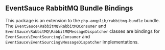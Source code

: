 ## EventSauce RabbitMQ Bundle Bindings

This package is an extension to the `php-amqplib/rabbitmq-bundle` bundle. The `EventSauce\RabbitMQ\RabbitMQConsumer` and
`EventSauce\RabbitMQ\RabbitMQMessageDispatcher` classes are bindings for `EventSauce\EventSourcing\Consumer` and
`EventSauce\EventSourcing\MessageDispatcher` implementations.